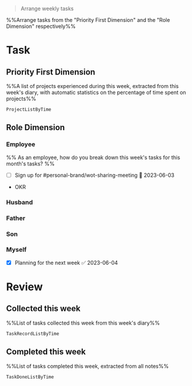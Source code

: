 > Arrange weekly tasks

%%Arrange tasks from the "Priority First Dimension" and the "Role Dimension" respectively%%

# Task
## Priority First Dimension
%%A list of projects experienced during this week, extracted from this week's diary, with automatic statistics on the percentage of time spent on projects%%
```LifeOS
ProjectListByTime
```

## Role Dimension
### Employee
%% As an employee, how do you break down this week's tasks for this month's tasks? %%
- [ ] Sign up for #personal-brand/wot-sharing-meeting 📅 2023-06-03
- OKR

### Husband
### Father
### Son
### Myself
- [x] Planning for the next week ✅ 2023-06-04

# Review
## Collected this week
%%List of tasks collected this week from this week's diary%%
```LifeOS
TaskRecordListByTime
```

## Completed this week
%%List of tasks completed this week, extracted from all notes%%
```LifeOS
TaskDoneListByTime
```
